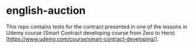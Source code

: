 # english-auction
This repo contains tests for the contract presented in one of the lessons in Udemy course (Smart Contract developing course from Zero to Hero)[https://www.udemy.com/course/smart-contract-developing/].

